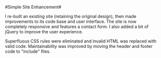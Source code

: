 #Simple Site Enhancement#

I re-built an existing site (retaining the original design), then made improvements to its code base and user interface. The site is now completely responsive and features a contact form. I also added a bit of jQuery to improve the user experience.

Superfluous CSS rules were eliminated and invalid HTML was replaced with valid code. Maintainability was improved by moving the header and footer code to "include" files.
